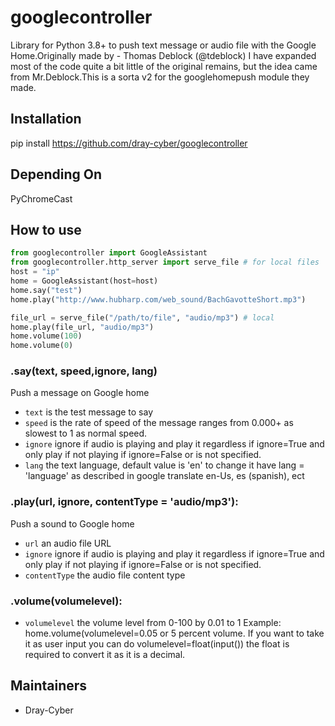 # googlecontroller

Library for Python 3.8+ to push text message or audio file with the Google Home.Originally made by - Thomas Deblock (@tdeblock) I have expanded most of the code quite a bit little of the original remains, but the idea came from Mr.Deblock.This is a sorta v2 for the googlehomepush module they made.

## Installation

    
pip install https://github.com/dray-cyber/googlecontroller

## Depending On

PyChromeCast

## How to use

``` python
from googlecontroller import GoogleAssistant
from googlecontroller.http_server import serve_file # for local files
host = "ip"
home = GoogleAssistant(host=host)
home.say("test")
home.play("http://www.hubharp.com/web_sound/BachGavotteShort.mp3")

file_url = serve_file("/path/to/file", "audio/mp3") # local
home.play(file_url, "audio/mp3")
home.volume(100)
home.volume(0)

```
### .say(text, speed,ignore, lang)

Push a message on Google home

- `text` is the test message to say
- `speed` is the rate of speed of the message ranges from 0.000+ as slowest to 1 as normal speed.
- `ignore` ignore if audio is playing and play it regardless if ignore=True and only play if not playing if ignore=False or is not specified. 
- `lang` the text language, default value is 'en' to change it have lang = 'language' as described in google translate en-Us, es (spanish), ect

### .play(url, ignore, contentType = 'audio/mp3'):

Push a sound to Google home
- `url` an audio file URL
- `ignore` ignore if audio is playing and play it regardless if ignore=True and only play if not playing if ignore=False or is not specified. 
- `contentType` the audio file content type

### .volume(volumelevel):
- `volumelevel` the volume level from 0-100 by 0.01 to 1 Example: home.volume(volumelevel=0.05 or 5 percent volume. If you want to take it as user input you can do volumelevel=float(input()) the float is required to convert it as it is a decimal.



## Maintainers
- Dray-Cyber
